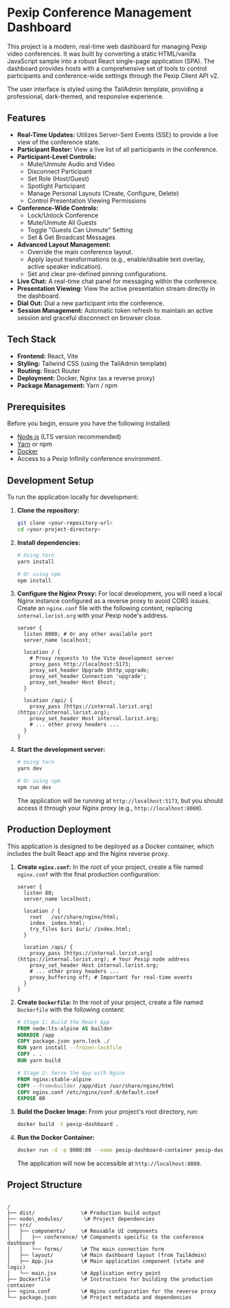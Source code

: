 # Pexip Conference Management Dashboard

This project is a modern, real-time web dashboard for managing Pexip video conferences. It was built by converting a static HTML/vanilla JavaScript sample into a robust React single-page application (SPA). The dashboard provides hosts with a comprehensive set of tools to control participants and conference-wide settings through the Pexip Client API v2.

The user interface is styled using the TailAdmin template, providing a professional, dark-themed, and responsive experience.

## Features

-   **Real-Time Updates:** Utilizes Server-Sent Events (SSE) to provide a live view of the conference state.
-   **Participant Roster:** View a live list of all participants in the conference.
-   **Participant-Level Controls:**
    -   Mute/Unmute Audio and Video
    -   Disconnect Participant
    -   Set Role (Host/Guest)
    -   Spotlight Participant
    -   Manage Personal Layouts (Create, Configure, Delete)
    -   Control Presentation Viewing Permissions
-   **Conference-Wide Controls:**
    -   Lock/Unlock Conference
    -   Mute/Unmute All Guests
    -   Toggle "Guests Can Unmute" Setting
    -   Set & Get Broadcast Messages
-   **Advanced Layout Management:**
    -   Override the main conference layout.
    -   Apply layout transformations (e.g., enable/disable text overlay, active speaker indication).
    -   Set and clear pre-defined pinning configurations.
-   **Live Chat:** A real-time chat panel for messaging within the conference.
-   **Presentation Viewing:** View the active presentation stream directly in the dashboard.
-   **Dial Out:** Dial a new participant into the conference.
-   **Session Management:** Automatic token refresh to maintain an active session and graceful disconnect on browser close.

## Tech Stack

-   **Frontend:** React, Vite
-   **Styling:** Tailwind CSS (using the TailAdmin template)
-   **Routing:** React Router
-   **Deployment:** Docker, Nginx (as a reverse proxy)
-   **Package Management:** Yarn / npm

## Prerequisites

Before you begin, ensure you have the following installed:

-   [Node.js](https://nodejs.org/) (LTS version recommended)
-   [Yarn](https://yarnpkg.com/) or npm
-   [Docker](https://www.docker.com/)
-   Access to a Pexip Infinity conference environment.

## Development Setup

To run the application locally for development:

1.  **Clone the repository:**
    ```bash
    git clone <your-repository-url>
    cd <your-project-directory>
    ```

2.  **Install dependencies:**
    ```bash
    # Using Yarn
    yarn install
    
    # Or using npm
    npm install
    ```

3.  **Configure the Nginx Proxy:**
    For local development, you will need a local Nginx instance configured as a reverse proxy to avoid CORS issues. Create an `nginx.conf` file with the following content, replacing `internal.lorist.org` with your Pexip node's address.

    ```nginx
    server {
      listen 8080; # Or any other available port
      server_name localhost;
    
      location / {
        # Proxy requests to the Vite development server
        proxy_pass http://localhost:5173; 
        proxy_set_header Upgrade $http_upgrade;
        proxy_set_header Connection 'upgrade';
        proxy_set_header Host $host;
      }
    
      location /api/ {
        proxy_pass [https://internal.lorist.org](https://internal.lorist.org);
        proxy_set_header Host internal.lorist.org;
        # ... other proxy headers ...
      }
    }
    ```

4.  **Start the development server:**
    ```bash
    # Using Yarn
    yarn dev
    
    # Or using npm
    npm run dev
    ```
    The application will be running at `http://localhost:5173`, but you should access it through your Nginx proxy (e.g., `http://localhost:8080`).

## Production Deployment

This application is designed to be deployed as a Docker container, which includes the built React app and the Nginx reverse proxy.

1.  **Create `nginx.conf`:**
    In the root of your project, create a file named `nginx.conf` with the final production configuration:

    ```nginx
    server {
      listen 80;
      server_name localhost;
    
      location / {
        root   /usr/share/nginx/html;
        index  index.html;
        try_files $uri $uri/ /index.html;
      }
    
      location /api/ {
        proxy_pass [https://internal.lorist.org](https://internal.lorist.org); # Your Pexip node address
        proxy_set_header Host internal.lorist.org;
        # ... other proxy headers ...
        proxy_buffering off; # Important for real-time events
      }
    }
    ```

2.  **Create `Dockerfile`:**
    In the root of your project, create a file named `Dockerfile` with the following content:

    ```dockerfile
    # Stage 1: Build the React App
    FROM node:lts-alpine AS builder
    WORKDIR /app
    COPY package.json yarn.lock ./
    RUN yarn install --frozen-lockfile
    COPY . .
    RUN yarn build
    
    # Stage 2: Serve the App with Nginx
    FROM nginx:stable-alpine
    COPY --from=builder /app/dist /usr/share/nginx/html
    COPY nginx.conf /etc/nginx/conf.d/default.conf
    EXPOSE 80
    ```

3.  **Build the Docker Image:**
    From your project's root directory, run:
    ```bash
    docker build -t pexip-dashboard .
    ```

4.  **Run the Docker Container:**
    ```bash
    docker run -d -p 8080:80 --name pexip-dashboard-container pexip-dashboard
    ```
    The application will now be accessible at `http://localhost:8080`.

## Project Structure

````

/
├── dist/               \# Production build output
├── node\_modules/       \# Project dependencies
├── src/
│   ├── components/     \# Reusable UI components
│   │   ├── conference/ \# Components specific to the conference dashboard
│   │   └── forms/      \# The main connection form
│   ├── layout/         \# Main dashboard layout (from TailAdmin)
│   ├── App.jsx         \# Main application component (state and logic)
│   └── main.jsx        \# Application entry point
├── Dockerfile          \# Instructions for building the production container
├── nginx.conf          \# Nginx configuration for the reverse proxy
└── package.json        \# Project metadata and dependencies
